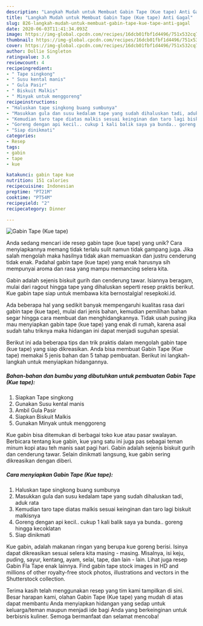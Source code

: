 ```yaml
---
description: "Langkah Mudah untuk Membuat Gabin Tape (Kue tape) Anti Gagal"
title: "Langkah Mudah untuk Membuat Gabin Tape (Kue tape) Anti Gagal"
slug: 826-langkah-mudah-untuk-membuat-gabin-tape-kue-tape-anti-gagal
date: 2020-06-03T11:41:34.093Z
image: https://img-global.cpcdn.com/recipes/16dcb01fbf1d4496/751x532cq70/gabin-tape-kue-tape-foto-resep-utama.jpg
thumbnail: https://img-global.cpcdn.com/recipes/16dcb01fbf1d4496/751x532cq70/gabin-tape-kue-tape-foto-resep-utama.jpg
cover: https://img-global.cpcdn.com/recipes/16dcb01fbf1d4496/751x532cq70/gabin-tape-kue-tape-foto-resep-utama.jpg
author: Dollie Singleton
ratingvalue: 3.6
reviewcount: 4
recipeingredient:
- " Tape singkong"
- " Susu kental manis"
- " Gula Pasir"
- " Biskuit Malkis"
- " Minyak untuk menggoreng"
recipeinstructions:
- "Haluskan tape singkong buang sumbunya"
- "Masukkan gula dan susu kedalam tape yang sudah dihaluskan tadi, aduk rata"
- "Kemudian taro tape diatas malkis sesuai keinginan dan taro lagi biskuit malkisnya"
- "Goreng dengan api kecil.. cukup 1 kali balik saya ya bunda.. goreng hingga kecoklatan"
- "Siap dinikmati"
categories:
- Resep
tags:
- gabin
- tape
- kue

katakunci: gabin tape kue 
nutrition: 151 calories
recipecuisine: Indonesian
preptime: "PT21M"
cooktime: "PT54M"
recipeyield: "2"
recipecategory: Dinner

---
```



![Gabin Tape (Kue tape)](https://img-global.cpcdn.com/recipes/16dcb01fbf1d4496/751x532cq70/gabin-tape-kue-tape-foto-resep-utama.jpg)

Anda sedang mencari ide resep gabin tape (kue tape) yang unik? Cara menyiapkannya memang tidak terlalu sulit namun tidak gampang juga. Jika salah mengolah maka hasilnya tidak akan memuaskan dan justru cenderung tidak enak. Padahal gabin tape (kue tape) yang enak harusnya sih mempunyai aroma dan rasa yang mampu memancing selera kita.

Gabin adalah sejenis biskuit gurih dan cenderung tawar. Isiannya beragam, mulai dari ragout hingga tape yang dihaluskan seperti resep praktis berikut. Kue gabin tape siap untuk membawa kita bernostalgia! resepkoki.id.

Ada beberapa hal yang sedikit banyak mempengaruhi kualitas rasa dari gabin tape (kue tape), mulai dari jenis bahan, kemudian pemilihan bahan segar hingga cara membuat dan menghidangkannya. Tidak usah pusing jika mau menyiapkan gabin tape (kue tape) yang enak di rumah, karena asal sudah tahu triknya maka hidangan ini dapat menjadi suguhan spesial.


Berikut ini ada beberapa tips dan trik praktis dalam mengolah gabin tape (kue tape) yang siap dikreasikan. Anda bisa membuat Gabin Tape (Kue tape) memakai 5 jenis bahan dan 5 tahap pembuatan. Berikut ini langkah-langkah untuk menyiapkan hidangannya.

<!--inarticleads1-->

##### Bahan-bahan dan bumbu yang dibutuhkan untuk pembuatan Gabin Tape (Kue tape):

1. Siapkan  Tape singkong
1. Gunakan  Susu kental manis
1. Ambil  Gula Pasir
1. Siapkan  Biskuit Malkis
1. Gunakan  Minyak untuk menggoreng


Kue gabin bisa ditemukan di berbagai toko kue atau pasar swalayan. Berbicara tentang kue gabin, kue yang satu ini juga pas sebagai teman minum kopi atau teh manis saat pagi hari. Gabin adalah sejenis biskuit gurih dan cenderung tawar. Selain dinikmati langsung, kue gabin sering dikreasikan dengan diberi. 

<!--inarticleads2-->

##### Cara menyiapkan Gabin Tape (Kue tape):

1. Haluskan tape singkong buang sumbunya
1. Masukkan gula dan susu kedalam tape yang sudah dihaluskan tadi, aduk rata
1. Kemudian taro tape diatas malkis sesuai keinginan dan taro lagi biskuit malkisnya
1. Goreng dengan api kecil.. cukup 1 kali balik saya ya bunda.. goreng hingga kecoklatan
1. Siap dinikmati


Kue gabin, adalah makanan ringan yang berupa kue goreng berisi. Isinya dapat dikreasikan sesuai selera kita masing - masing. Misalnya, isi keju, puding, sayur, kentang, ayam, selai, tape, dan lain - lain. Lihat juga resep Gabin Fla Tape enak lainnya. Find gabin tape stock images in HD and millions of other royalty-free stock photos, illustrations and vectors in the Shutterstock collection. 

Terima kasih telah menggunakan resep yang tim kami tampilkan di sini. Besar harapan kami, olahan Gabin Tape (Kue tape) yang mudah di atas dapat membantu Anda menyiapkan hidangan yang sedap untuk keluarga/teman maupun menjadi ide bagi Anda yang berkeinginan untuk berbisnis kuliner. Semoga bermanfaat dan selamat mencoba!
